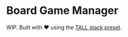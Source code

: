 # Board Game Manager

WIP. Built with :heart: using the [TALL stack preset](https://github.com/laravel-frontend-presets/tall).
